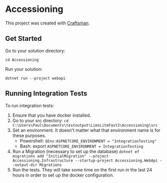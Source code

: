 # Accessioning

This project was created with [Craftsman](https://github.com/pdevito3/craftsman).

## Get Started

Go to your solution directory:

```shell
cd Accessioning
```

Run your solution:

```shell
dotnet run --project webapi
```

## Running Integration Tests
To run integration tests:

1. Ensure that you have docker installed.
2. Go to your src directory: `cd C:\Users\Paul\Documents\testoutput\LimsLiteFast2\Accessioning\src`
3. Set an environment. It doesn't matter what that environment name is for these purposes.
    - Powershell: `$Env:ASPNETCORE_ENVIRONMENT = "IntegrationTesting"`
    - Bash: export `ASPNETCORE_ENVIRONMENT = IntegrationTesting`
4. Run a Migration (necessary to set up the database) `dotnet ef migrations add "InitialMigration" --project Accessioning.Infrastructure --startup-project Accessioning.WebApi --output-dir Migrations`
5. Run the tests. They will take some time on the first run in the last 24 hours in order to set up the docker configuration.
